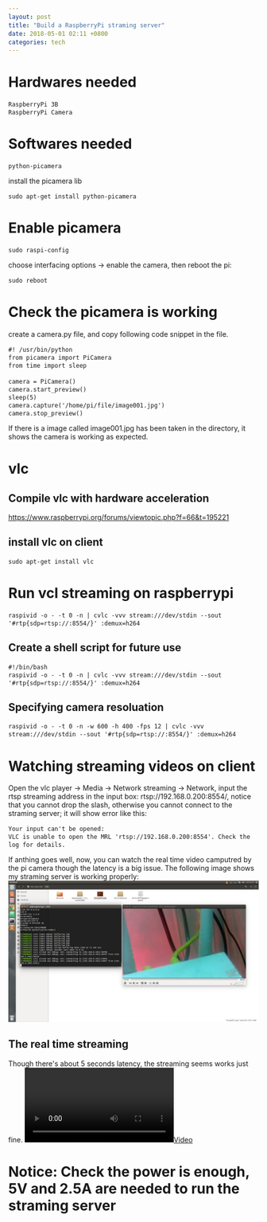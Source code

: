 ```yaml
---
layout: post
title: "Build a RaspberryPi straming server"
date: 2018-05-01 02:11 +0800
categories: tech
---
```


# Hardwares needed
```
RaspberryPi 3B
RaspberryPi Camera
```

# Softwares needed
```
python-picamera
```
install the picamera lib
```
sudo apt-get install python-picamera
```

# Enable picamera
```
sudo raspi-config
```
choose interfacing options -> enable the camera, then reboot the pi:
```
sudo reboot
```

# Check the picamera is working
create a camera.py file, and copy following code snippet in the file.
```
#! /usr/bin/python
from picamera import PiCamera
from time import sleep

camera = PiCamera()
camera.start_preview()
sleep(5)
camera.capture('/home/pi/file/image001.jpg')
camera.stop_preview()
```
If there is a image called image001.jpg has been taken in the directory, it shows the
camera is working as expected.

# vlc
## Compile vlc with hardware acceleration
https://www.raspberrypi.org/forums/viewtopic.php?f=66&t=195221
## install vlc on client
```
sudo apt-get install vlc
```
# Run vcl streaming on raspberrypi
```
raspivid -o - -t 0 -n | cvlc -vvv stream:///dev/stdin --sout '#rtp{sdp=rtsp://:8554/}' :demux=h264
```
## Create a shell script for future use
```
#!/bin/bash
raspivid -o - -t 0 -n | cvlc -vvv stream:///dev/stdin --sout '#rtp{sdp=rtsp://:8554/}' :demux=h264
```
## Specifying camera resoluation
```
raspivid -o - -t 0 -n -w 600 -h 400 -fps 12 | cvlc -vvv stream:///dev/stdin --sout '#rtp{sdp=rtsp://:8554/}' :demux=h264
```

# Watching streaming videos on client
Open the vlc player -> Media -> Network streaming -> Network, input the rtsp streaming
address in the input box: rtsp://192.168.0.200:8554/, notice that you cannot drop the slash, otherwise
you cannot connect to the straming server; it will show error like this:
```
Your input can't be opened:
VLC is unable to open the MRL 'rtsp://192.168.0.200:8554'. Check the log for details.
```
If anthing goes well, now, you can watch the real time video camputred by the pi camera though the latency
is a big issue. The following image shows my straming server is working properly:
[![](/assets/images/2018-05-01/in-streaming.png)](/assets/images/2018-05-01/in-streaming.png)

## The real time streaming
Though there's about 5 seconds latency, the streaming seems works just fine.
[![](/assets/videos/2018-05-01/rasp-vlc-streaming-sample.mp4)](/assets/videos/2018-05-01/rasp-vlc-streaming-sample.mp4)

# Notice: Check the power is enough, 5V and 2.5A are needed to run the straming server